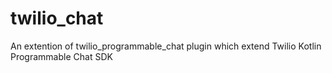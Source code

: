# twilio_chat

An extention of twilio_programmable_chat plugin which extend  Twilio Kotlin Programmable Chat SDK
